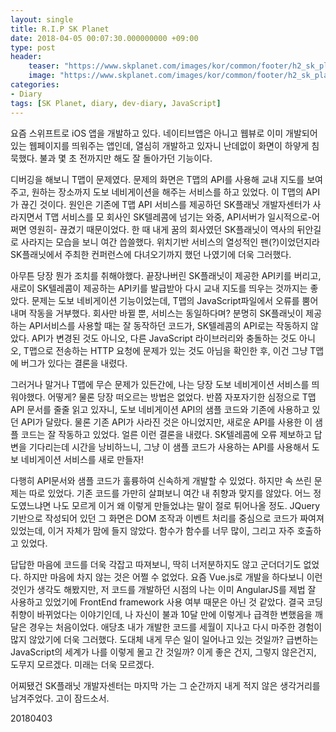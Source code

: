 ```yaml
---
layout: single
title: R.I.P SK Planet
date: 2018-04-05 00:07:30.000000000 +09:00
type: post
header:
    teaser: "https://www.skplanet.com/images/kor/common/footer/h2_sk_planet.png"
    image: "https://www.skplanet.com/images/kor/common/footer/h2_sk_planet.png"
categories:
- Diary
tags: [SK Planet, diary, dev-diary, JavaScript]
---
```


요즘 스위프트로  iOS 앱을 개발하고 있다. 네이티브앱은 아니고 웹뷰로 이미 개발되어 있는 웹페이지를 띄워주는 앱인데, 열심히 개발하고 있자니 난데없이 화면이 하얗게 침묵했다. 불과 몇 초 전까지만 해도 잘 돌아가던 기능이다.

디버깅을 해보니 T맵이 문제였다. 문제의 화면은 T맵의 API를 사용해 교내 지도를 보여주고, 원하는 장소까지 도보 네비게이션을 해주는 서비스를 하고 있었다. 이 T맵의 API가 끊긴 것이다. 원인은 기존에 T맵 API 서비스를 제공하던 SK플래닛 개발자센터가 사라지면서 T맵 서비스를 모 회사인 SK텔레콤에 넘기는 와중, API서버가 일시적으로-어쩌면 영원히- 끊겼기 때문이었다. 한 때 내게 꿈의 회사였던 SK플래닛이 역사의 뒤안길로 사라지는 모습을 보니 여간 씁쓸했다. 위치기반 서비스의 열성적인 팬(?)이었던지라 SK플래닛에서 주최한 컨퍼런스에 다녀오기까지 했던 나였기에 더욱 그러했다.

아무튼 당장 뭔가 조치를 취해야했다. 끝장나버린 SK플래닛이 제공한 API키를 버리고, 새로이 SK텔레콤이 제공하는 API키를 발급받아 다시 교내 지도를 띄우는 것까지는 좋았다. 문제는 도보 네비게이션 기능이었는데, T맵의 JavaScript파일에서 오류를 뿜어내며 작동을 거부했다. 회사만 바뀔 뿐, 서비스는 동일하다며? 분명히 SK플래닛이 제공하는 API서비스를 사용할 때는 잘 동작하던 코드가, SK텔레콤의 API로는 작동하지 않았다. API가 변경된 것도 아니오, 다른 JavaScript 라이브러리와 충돌하는 것도 아니오, T맵으로 전송하는 HTTP 요청에 문제가 있는 것도 아님을 확인한 후, 이건 그냥 T맵에 버그가 있다는 결론을 내렸다. 

그러거나 말거나 T맵에 무슨 문제가 있든간에, 나는 당장 도보 네비게이션 서비스를 띄워야했다. 어떻게? 물론 당장 떠오르는 방법은 없었다. 반쯤 자포자기한 심정으로 T맵 API 문서를 줄줄 읽고 있자니, 도보 네비게이션 API의 샘플 코드와 기존에 사용하고 있던 API가 달랐다. 물론 기존 API가 사라진 것은 아니었지만, 새로운 API를 사용한 이 샘플 코드는 잘 작동하고 있었다. 얼른 이런 결론을 내렸다. SK텔레콤에 오류 제보하고 답변을 기다리는데 시간을 낭비하느니, 그냥 이 샘플 코드가 사용하는 API를 사용해서 도보 네비게이션 서비스를 새로 만들자!

다행히 API문서와 샘플 코드가 훌륭하여 신속하게 개발할 수 있었다. 하지만 속 쓰린 문제는 따로 있었다. 기존 코드를 가만히 살펴보니 여간 내 취향과 맞지를 않았다. 어느 정도였느냐면 나도 모르게 이거 왜 이렇게 만들었냐는 말이 절로 튀어나올 정도. JQuery 기반으로 작성되어 있던 그 화면은 DOM 조작과 이벤트 처리를 중심으로 코드가 짜여져 있었는데, 이거 자체가 맘에 들지 않았다. 함수가 함수를 너무 많이, 그리고 자주 호출하고 있었다.

답답한 마음에 코드를 더욱 각잡고 따져보니, 딱히 너저분하지도 않고 군더더기도 없었다. 하지만 마음에 차지 않는 것은 어쩔 수 없었다. 요즘 Vue.js로 개발을 하다보니 이런 것인가 생각도 해봤지만, 저 코드를 개발하던 시점의 나는 이미 AngularJS를 제법 잘 사용하고 있었기에 FrontEnd framework 사용 여부 때문은 아닌 것 같았다. 결국 코딩 취향이 바뀌었다는 이야기인데, 나 자신이 불과 10달 만에 이렇게나 급격한 변했음을 깨달은 경우는 처음이었다. 애당초 내가 개발한 코드를 세월이 지나고 다시 마주한 경험이 많지 않았기에 더욱 그러했다. 도대체 내게 무슨 일이 일어나고 있는 것일까? 급변하는 JavaScript의 세계가 나를 이렇게 몰고 간 것일까? 이게 좋은 건지, 그렇지 않은건지, 도무지 모르겠다. 미래는 더욱 모르겠다.

어찌됐건 SK플래닛 개발자센터는 마지막 가는 그 순간까지 내게 적지 않은 생각거리를 남겨주었다. 고이 잠드소서.

20180403